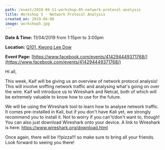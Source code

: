 ```yaml
---
path: /event/2019-04-11-workshop-05-network-protocol-analysis
title: Workshop 5 - Network Protocol Analysis
created_on: 2019-04-08
image: workshop5.jpg
---
```


**Date & Time:** 11/04/2019 from 1:15pm to 3:00pm

**Location:** [Q101, Kwong Lee Dow](https://maps.unimelb.edu.au/parkville/building/263)

**Event Page:** [https://www.facebook.com/events/414294449371768/](https://www.facebook.com/events/414294449371768/)


Hi all, 

This week, Kaif will be giving us an overview of network protocol analysis! This will involve sniffing network traffic and analysing what's going on over the wire. Kaif will introduce us to Wireshark and Netcat, both of which will be extremely valuable to know how to use for the future. 

We will be using the Wireshark tool to learn how to analyse network traffic. It comes pre-installed in Kali, but if you don't have Kali yet, we strongly recommend you to install it. Not to worry if you can't/don't want to, though! You can also just download Wireshark onto your device. A link to Wireshark is here: https://www.wireshark.org/download.html 

Once again, there will be !!!pizza!!! so make sure to bring all your friends. Look forward to seeing you there!